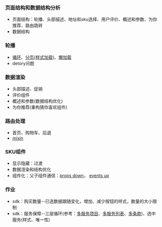 ### 页面结构和数据结构分析
+ 页面结构：轮播、头部描述、地址和sku选择、用户评价、概述和参数、为你推荐、路由跳转
+ 数据结构

### 轮播
+ [循环](http://idangero.us/swiper/api/#parameters)、[分页(样式加载)](http://idangero.us/swiper/api/#pagination)、[懒加载](http://idangero.us/swiper/api/#lazy)
+ detory问题

### 数据渲染
+ 头部描述、促销
+ 评价组件
+ 概述和参数(数据结构优化)
+ 为你推荐(重构猜你喜欢组件)

### 路由处理
+ 首页、购物车、后退
+ [mixin](https://cn.vuejs.org/v2/guide/mixins.html)

### SKU组件
+ 显示隐藏：过渡
+ 数据渲染和结构优化
+ 组件化：父子组件通信：[props down](https://cn.vuejs.org/v2/guide/components.html#%E9%80%9A%E8%BF%87-Prop-%E5%90%91%E5%AD%90%E7%BB%84%E4%BB%B6%E4%BC%A0%E9%80%92%E6%95%B0%E6%8D%AE)， [events up](https://cn.vuejs.org/v2/guide/components.html#%E9%80%9A%E8%BF%87%E4%BA%8B%E4%BB%B6%E5%90%91%E7%88%B6%E7%BA%A7%E7%BB%84%E4%BB%B6%E5%8F%91%E9%80%81%E6%B6%88%E6%81%AF)

### 作业
+ sdk：购买数量--已选数据跟随变化，增加、减少按钮的样式，数量的大小限制
+ sdk：服务保障--三层循环(参考：[多服务项目](https://m.mi.com/commodity/detail/7799)、[多服务列表](https://m.mi.com/commodity/detail/10000099)、[多条款](https://m.mi.com/commodity/detail/6701))、选中服务(样式、唯一性)